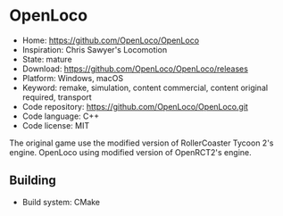 # OpenLoco

- Home: https://github.com/OpenLoco/OpenLoco
- Inspiration: Chris Sawyer's Locomotion
- State: mature
- Download: https://github.com/OpenLoco/OpenLoco/releases
- Platform: Windows, macOS
- Keyword: remake, simulation, content commercial, content original required, transport
- Code repository: https://github.com/OpenLoco/OpenLoco.git
- Code language: C++
- Code license: MIT

The original game use the modified version of RollerCoaster Tycoon 2's engine. OpenLoco using modified version of OpenRCT2's engine.

## Building

- Build system: CMake
